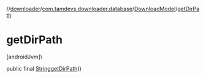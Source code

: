 //[downloader](../../../index.md)/[com.tamdevs.downloader.database](../index.md)/[DownloadModel](index.md)/[getDirPath](get-dir-path.md)

# getDirPath

[androidJvm]\

public final [String](https://developer.android.com/reference/kotlin/java/lang/String.html)[getDirPath](get-dir-path.md)()
